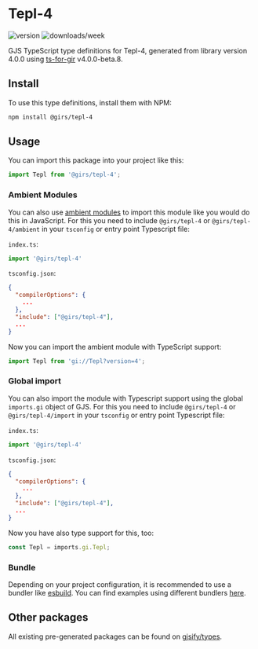 
# Tepl-4

![version](https://img.shields.io/npm/v/@girs/tepl-4)
![downloads/week](https://img.shields.io/npm/dw/@girs/tepl-4)


GJS TypeScript type definitions for Tepl-4, generated from library version 4.0.0 using [ts-for-gir](https://github.com/gjsify/ts-for-gir) v4.0.0-beta.8.


## Install

To use this type definitions, install them with NPM:
```bash
npm install @girs/tepl-4
```

## Usage

You can import this package into your project like this:
```ts
import Tepl from '@girs/tepl-4';
```

### Ambient Modules

You can also use [ambient modules](https://github.com/gjsify/ts-for-gir/tree/main/packages/cli#ambient-modules) to import this module like you would do this in JavaScript.
For this you need to include `@girs/tepl-4` or `@girs/tepl-4/ambient` in your `tsconfig` or entry point Typescript file:

`index.ts`:
```ts
import '@girs/tepl-4'
```

`tsconfig.json`:
```json
{
  "compilerOptions": {
    ...
  },
  "include": ["@girs/tepl-4"],
  ...
}
```

Now you can import the ambient module with TypeScript support: 

```ts
import Tepl from 'gi://Tepl?version=4';
```

### Global import

You can also import the module with Typescript support using the global `imports.gi` object of GJS.
For this you need to include `@girs/tepl-4` or `@girs/tepl-4/import` in your `tsconfig` or entry point Typescript file:

`index.ts`:
```ts
import '@girs/tepl-4'
```

`tsconfig.json`:
```json
{
  "compilerOptions": {
    ...
  },
  "include": ["@girs/tepl-4"],
  ...
}
```

Now you have also type support for this, too:

```ts
const Tepl = imports.gi.Tepl;
```

### Bundle

Depending on your project configuration, it is recommended to use a bundler like [esbuild](https://esbuild.github.io/). You can find examples using different bundlers [here](https://github.com/gjsify/ts-for-gir/tree/main/examples).

## Other packages

All existing pre-generated packages can be found on [gjsify/types](https://github.com/gjsify/types).

